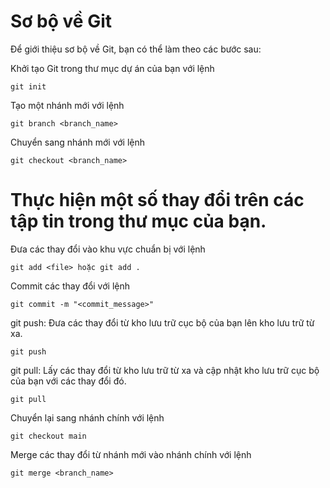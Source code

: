 # Sơ bộ về Git
Để giới thiệu sơ bộ về Git, bạn có thể làm theo các bước sau:

Khởi tạo Git trong thư mục dự án của bạn với lệnh 

```
git init
```
Tạo một nhánh mới với lệnh 

```
git branch <branch_name>
```

Chuyển sang nhánh mới với lệnh 

```
git checkout <branch_name>
```

# Thực hiện một số thay đổi trên các tập tin trong thư mục của bạn.


Đưa các thay đổi vào khu vực chuẩn bị với lệnh 

```
git add <file> hoặc git add .
```

Commit các thay đổi với lệnh 

```
git commit -m "<commit_message>"
```
git push: Đưa các thay đổi từ kho lưu trữ cục bộ của bạn lên kho lưu trữ từ xa.

```
git push
```
git pull: Lấy các thay đổi từ kho lưu trữ từ xa và cập nhật kho lưu trữ cục bộ của bạn với các thay đổi đó.

```
git pull
```
Chuyển lại sang nhánh chính với lệnh 

```
git checkout main
```

Merge các thay đổi từ nhánh mới vào nhánh chính với lệnh 

```
git merge <branch_name>
```
